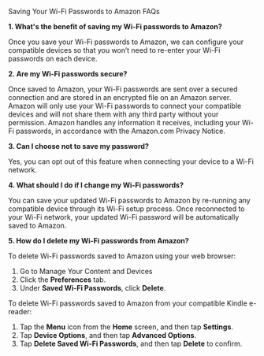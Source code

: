 Saving Your Wi-Fi Passwords to Amazon FAQs

**1\. What's the benefit of saving my Wi-Fi passwords to Amazon?**

Once you save your Wi-Fi passwords to Amazon, we can configure your compatible devices so that you won’t need to re-enter your Wi-Fi passwords on each device.

**2\. Are my Wi-Fi passwords secure?**

Once saved to Amazon, your Wi-Fi passwords are sent over a secured connection and are stored in an encrypted file on an Amazon server. Amazon will only use your Wi-Fi passwords to connect your compatible devices and will not share them with any third party without your permission. Amazon handles any information it receives, including your Wi-Fi passwords, in accordance with the Amazon.com Privacy Notice.

**3\. Can I choose not to save my password?**

Yes, you can opt out of this feature when connecting your device to a Wi-Fi network.

**4\. What should I do if I change my Wi-Fi passwords?**

You can save your updated Wi-Fi passwords to Amazon by re-running any compatible device through its Wi-Fi setup process. Once reconnected to your Wi-Fi network, your updated Wi-Fi password will be automatically saved to Amazon.

**5\. How do I delete my Wi-Fi passwords from Amazon?**

To delete Wi-Fi passwords saved to Amazon using your web browser:  

1.  Go to Manage Your Content and Devices
2.  Click the **Preferences** tab.
3.  Under **Saved Wi-Fi Passwords**, click **Delete**.

To delete Wi-Fi passwords saved to Amazon from your compatible Kindle e-reader:  

1.  Tap the **Menu** icon from the **Home** screen, and then tap **Settings**.
2.  Tap **Device Options**, and then tap **Advanced Options**.
3.  Tap **Delete Saved Wi-Fi Passwords**, and then tap **Delete** to confirm.